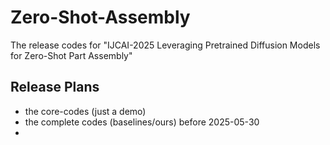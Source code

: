 # Zero-Shot-Assembly
The release codes for "IJCAI-2025 Leveraging Pretrained Diffusion Models for Zero-Shot Part Assembly"


## Release Plans

- the core-codes (just a demo) 
- the complete codes (baselines/ours) before 2025-05-30
- 
